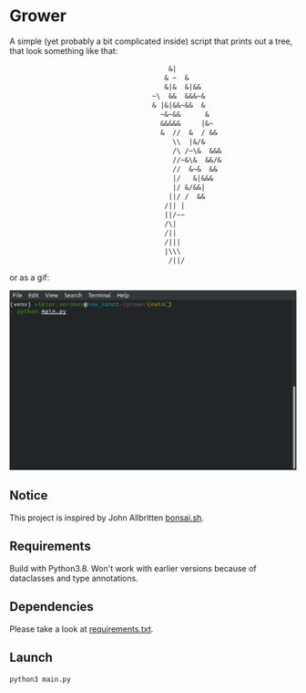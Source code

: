 # Grower

A simple (yet probably a bit complicated inside) script that prints out a tree, that look something like that:
```
                                       &|                                       
                                      & ~  &                                    
                                      &|&  &|&&                                 
                                   ~\  &&  &&&~&                                
                                   & |&|&&~&&  &                                
                                     ~&~&&      &                               
                                     &&&&&     |&~                              
                                     &  //  &  / &&                             
                                        \\  |&/&                                
                                        /\ /~\&  &&&                            
                                        //~&\&  &&/&                            
                                        //  &~&  &&                             
                                        |/   &|&&&                              
                                        |/ &/&&|                                
                                       ||/ /  &&                                
                                      /|| |                                     
                                      ||/~~                                     
                                      /\|                                       
                                      /||                                       
                                      /|||                                      
                                      |\\\                                      
                                       /||/                                     
```

or as a gif:

![example.gif](example.gif)

## Notice

This project is inspired by John Allbritten [bonsai.sh](https://gitlab.com/jallbrit/bonsai.sh).

## Requirements

Build with Python3.8. Won't work with earlier versions because of dataclasses and type annotations.

## Dependencies

Please take a look at [requirements.txt](https://github.com/victorvorobev/grower/blob/main/requirements.txt).

## Launch

```bash
python3 main.py
```
